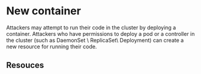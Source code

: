 # New container

Attackers may attempt to run their code in the cluster by deploying a container. Attackers who have permissions to deploy a pod or a controller in the cluster (such as DaemonSet \ ReplicaSet\ Deployment) can create a new resource for running their code.

## Resouces
